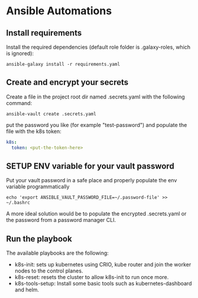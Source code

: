 # Ansible Automations

## Install requirements
Install the required dependencies (default role folder is .galaxy-roles, which is ignored):
```
ansible-galaxy install -r requirements.yaml
```

## Create and encrypt your secrets
Create a file in the project root dir named .secrets.yaml with the following command:
```
ansible-vault create .secrets.yaml
```
put the password you like (for example "test-password") and populate the file with the k8s token:
```yaml
k8s:
  token: <put-the-token-here>
```

## SETUP ENV variable for your vault password
Put your vault password in a safe place and properly populate the env variable programmatically
```
echo 'export ANSIBLE_VAULT_PASSWORD_FILE=~/.password-file' >> ~/.bashrc 
```
A more ideal solution would be to populate the encrypted .secrets.yaml or the password from a password 
manager CLI.

## Run the playbook
The available playbooks are the following:
- k8s-init: sets up kubernetes using CRIO, kube router and join the worker nodes to the control planes.
- k8s-reset: resets the cluster to allow k8s-init to run once more.
- k8s-tools-setup: Install some basic tools such as kubernetes-dashboard and helm.